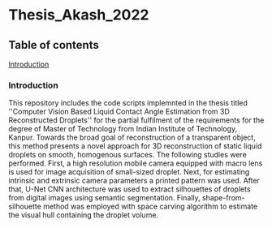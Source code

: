 # Thesis_Akash_2022

## Table of contents
[Introduction](#introduction)

### Introduction <a name="introduction"></a>
This repository includes the code scripts implemnted in the thesis titled ''Computer Vision Based Liquid Contact Angle Estimation from 3D Reconstructed Droplets'' for the partial fulfilment of the requirements for the degree of Master of Technology from Indian Institute of Technology, Kanpur. Towards the broad goal of reconstruction of a transparent object, this method presents a novel approach for 3D reconstruction of static liquid droplets on smooth, homogenous surfaces. The following studies were performed. First, a high resolution mobile camera equipped with macro lens is used for image acquisition of small-sized droplet. Next, for estimating intrinsic and extrinsic camera parameters a printed pattern was used. After that, U-Net CNN architecture was used to extract silhouettes of droplets from digital images using semantic segmentation. Finally, shape-from-silhouette method was employed with space carving algorithm to estimate the visual hull containing the droplet volume.
